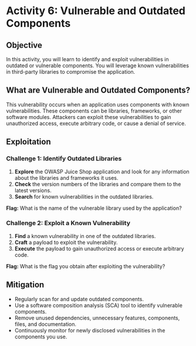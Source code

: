 # Activity 6: Vulnerable and Outdated Components

## Objective

In this activity, you will learn to identify and exploit vulnerabilities in outdated or vulnerable components. You will leverage known vulnerabilities in third-party libraries to compromise the application.

## What are Vulnerable and Outdated Components?

This vulnerability occurs when an application uses components with known vulnerabilities. These components can be libraries, frameworks, or other software modules. Attackers can exploit these vulnerabilities to gain unauthorized access, execute arbitrary code, or cause a denial of service.

## Exploitation

### Challenge 1: Identify Outdated Libraries

1.  **Explore** the OWASP Juice Shop application and look for any information about the libraries and frameworks it uses.
2.  **Check** the version numbers of the libraries and compare them to the latest versions.
3.  **Search** for known vulnerabilities in the outdated libraries.

**Flag:** What is the name of the vulnerable library used by the application?

### Challenge 2: Exploit a Known Vulnerability

1.  **Find** a known vulnerability in one of the outdated libraries.
2.  **Craft** a payload to exploit the vulnerability.
3.  **Execute** the payload to gain unauthorized access or execute arbitrary code.

**Flag:** What is the flag you obtain after exploiting the vulnerability?

## Mitigation

*   Regularly scan for and update outdated components.
*   Use a software composition analysis (SCA) tool to identify vulnerable components.
*   Remove unused dependencies, unnecessary features, components, files, and documentation.
*   Continuously monitor for newly disclosed vulnerabilities in the components you use.


